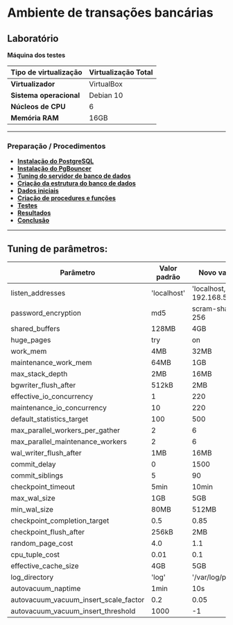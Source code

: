 # Ambiente de transações bancárias

## Laboratório

**Máquina dos testes**

| **Tipo de virtualização** | Virtualização Total |
|---------------------------|---------------------|
| **Virtualizador**         | VirtualBox          |
| **Sistema operacional**   | Debian 10           |
| **Núcleos de CPU**        | 6                   |
| **Memória RAM**           | 16GB                |

---

### Preparação / Procedimentos

- [**Instalação do PostgreSQL**](procedimentos/00_install_postgres.md)
- [**Instalação do PgBouncer**](procedimentos/01_install_pgbouncer.md)
- [**Tuning do servidor de banco de dados**](procedimentos/02_server_tuning.md)
- [**Criação da estrutura do banco de dados**](procedimentos/03_db.md)
- [**Dados iniciais**](procedimentos/04_initial_data.md)
- [**Criação de procedures e funções**](procedimentos/05_proc_func.md)
- [**Testes**](procedimentos/06_tests.md)
- [**Resultados**](procedimentos/07_results.md)
- [**Conclusão**](procedimentos/08_conclusion.md)

---


## Tuning de parâmetros:

| **Parâmetro** | **Valor padrão** | **Novo valor** |
|---------------|------------------|----------------|
| listen_addresses | 'localhost' | 'localhost, 192.168.56.2'|
| password_encryption  | md5 | scram-sha-256 |
| shared_buffers | 128MB | 4GB |
| huge_pages | try | on |
| work_mem | 4MB | 32MB |
| maintenance_work_mem | 64MB | 1GB |
| max_stack_depth | 2MB | 16MB |
| bgwriter_flush_after | 512kB | 2MB |
| effective_io_concurrency | 1 | 220 |
| maintenance_io_concurrency | 10 | 220 |
| default_statistics_target | 100 | 500
| max_parallel_workers_per_gather | 2 | 6 |
| max_parallel_maintenance_workers | 2 | 6 |
| wal_writer_flush_after | 1MB | 16MB |
| commit_delay | 0 | 1500 |
| commit_siblings | 5 | 90 |
| checkpoint_timeout | 5min | 10min |
| max_wal_size | 1GB | 5GB |
| min_wal_size | 80MB | 512MB |
| checkpoint_completion_target | 0.5 | 0.85 |
| checkpoint_flush_after | 256kB | 2MB |
| random_page_cost | 4.0 | 1.1 |
| cpu_tuple_cost | 0.01 | 0.1 |
| effective_cache_size | 4GB | 5GB |
| log_directory | 'log' | '/var/log/pgsql' |
| autovacuum_naptime | 1min | 10s |
| autovacuum_vacuum_insert_scale_factor | 0.2 | 0.05 |
| autovacuum_vacuum_insert_threshold | 1000 | -1 |
 
